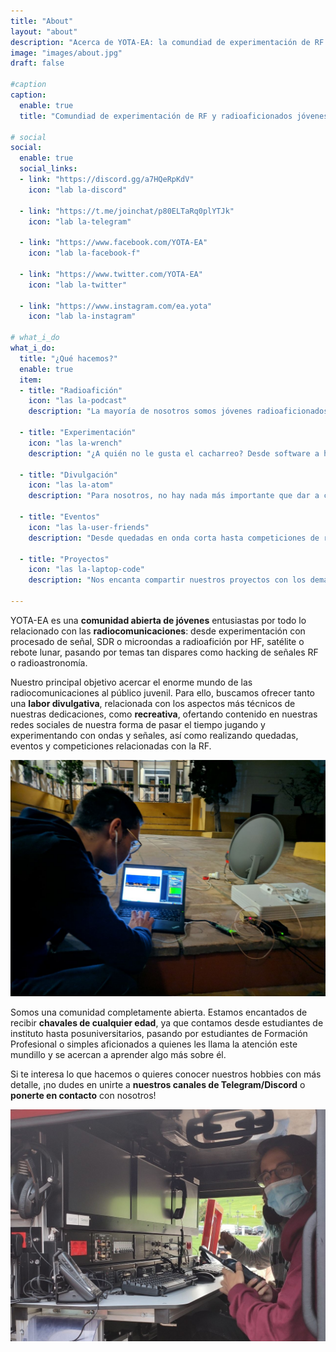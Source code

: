 ```yaml
---
title: "About"
layout: "about"
description: "Acerca de YOTA-EA: la comundiad de experimentación de RF y radioaficionados jóvenes de España"
image: "images/about.jpg"
draft: false

#caption
caption:
  enable: true
  title: "Comundiad de experimentación de RF y radioaficionados jóvenes de España"

# social
social:
  enable: true
  social_links:
  - link: "https://discord.gg/a7HQeRpKdV"
    icon: "lab la-discord"
    
  - link: "https://t.me/joinchat/p80ELTaRq0plYTJk"
    icon: "lab la-telegram"
    
  - link: "https://www.facebook.com/YOTA-EA"
    icon: "lab la-facebook-f"

  - link: "https://www.twitter.com/YOTA-EA"
    icon: "lab la-twitter"
    
  - link: "https://www.instagram.com/ea.yota"
    icon: "lab la-instagram"
    
# what_i_do
what_i_do:
  title: "¿Qué hacemos?"
  enable: true
  item:
  - title: "Radioafición"
    icon: "las la-podcast"
    description: "La mayoría de nosotros somos jóvenes radioaficionados que buscan contactos en las frecuencias o propagaciones más raras!"
    
  - title: "Experimentación"
    icon: "las la-wrench"
    description: "¿A quién no le gusta el cacharreo? Desde software a hardware, hacemos temas de DSP, SDR, diseño de antenas, comunicaciones digitales..."
    
  - title: "Divulgación"
    icon: "las la-atom"
    description: "Para nosotros, no hay nada más importante que dar a conocer al resto del mundo nuestro hobbie y poder compartirlo con los demás"
    
  - title: "Eventos"
    icon: "las la-user-friends"
    description: "Desde quedadas en onda corta hasta competiciones de radioafición, pasando por charlas y workshops para el resto de la comunidad"
    
  - title: "Proyectos"
    icon: "las la-laptop-code"
    description: "Nos encanta compartir nuestros proyectos con los demás, darnos nuevas ideas sobre cómo mejorar y encontrar en el resto de la comunidad un apoyo"
 
---
```


YOTA-EA es una **comunidad abierta de jóvenes** entusiastas por todo lo relacionado con las **radiocomunicaciones**: desde experimentación con procesado de señal, SDR o microondas a radioafición por HF, satélite o rebote lunar, pasando por temas tan dispares como hacking de señales RF o radioastronomía. 

Nuestro principal objetivo acercar el enorme mundo de las radiocomunicaciones al público juvenil. Para ello, buscamos ofrecer tanto una **labor divulgativa**, relacionada con los aspectos más técnicos de nuestras dedicaciones, como **recreativa**, ofertando contenido en nuestras redes sociales de nuestra forma de pasar el tiempo jugando y experimentando con ondas y señales, así como realizando quedadas, eventos y competiciones relacionadas con la RF. 

![ops](/images/about3.jpg)

Somos una comunidad completamente abierta. Estamos encantados de recibir **chavales de cualquier edad**, ya que contamos desde estudiantes de instituto hasta posuniversitarios, pasando por estudiantes de Formación Profesional o simples aficionados a quienes les llama la atención este mundillo y se acercan a aprender algo más sobre él. 

Si te interesa lo que hacemos o quieres conocer nuestros hobbies con más detalle, ¡no dudes en unirte a **nuestros canales de Telegram/Discord** o **ponerte en contacto** con nosotros!


![ops](/images/about4.jpg)

